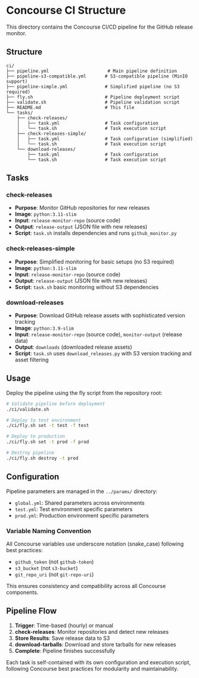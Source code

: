 # Concourse CI Structure

This directory contains the Concourse CI/CD pipeline for the GitHub release monitor.

## Structure

```text
ci/
├── pipeline.yml                      # Main pipeline definition
├── pipeline-s3-compatible.yml       # S3-compatible pipeline (MinIO support)
├── pipeline-simple.yml              # Simplified pipeline (no S3 required)
├── fly.sh                           # Pipeline deployment script
├── validate.sh                      # Pipeline validation script
├── README.md                        # This file
└── tasks/
    ├── check-releases/
    │   ├── task.yml                 # Task configuration
    │   └── task.sh                  # Task execution script
    ├── check-releases-simple/
    │   ├── task.yml                 # Task configuration (simplified)
    │   └── task.sh                  # Task execution script
    └── download-releases/
        ├── task.yml                 # Task configuration
        └── task.sh                  # Task execution script
```

## Tasks

### check-releases

- **Purpose**: Monitor GitHub repositories for new releases
- **Image**: `python:3.11-slim`
- **Input**: `release-monitor-repo` (source code)
- **Output**: `release-output` (JSON file with new releases)
- **Script**: `task.sh` installs dependencies and runs `github_monitor.py`

### check-releases-simple

- **Purpose**: Simplified monitoring for basic setups (no S3 required)
- **Image**: `python:3.11-slim`
- **Input**: `release-monitor-repo` (source code)
- **Output**: `release-output` (JSON file with new releases)
- **Script**: `task.sh` basic monitoring without S3 dependencies

### download-releases

- **Purpose**: Download GitHub release assets with sophisticated version tracking
- **Image**: `python:3.9-slim`
- **Input**: `release-monitor-repo` (source code), `monitor-output` (release data)
- **Output**: `downloads` (downloaded release assets)
- **Script**: `task.sh` uses `download_releases.py` with S3 version tracking and asset filtering

## Usage

Deploy the pipeline using the fly script from the repository root:

```bash
# Validate pipeline before deployment
./ci/validate.sh

# Deploy to test environment
./ci/fly.sh set -t test -f test

# Deploy to production
./ci/fly.sh set -t prod -f prod

# Destroy pipeline
./ci/fly.sh destroy -t prod
```

## Configuration

Pipeline parameters are managed in the `../params/` directory:

- `global.yml`: Shared parameters across environments
- `test.yml`: Test environment specific parameters
- `prod.yml`: Production environment specific parameters

### Variable Naming Convention

All Concourse variables use underscore notation (snake_case) following best practices:

- `github_token` (not `github-token`)
- `s3_bucket` (not `s3-bucket`)
- `git_repo_uri` (not `git-repo-uri`)

This ensures consistency and compatibility across all Concourse components.

## Pipeline Flow

1. **Trigger**: Time-based (hourly) or manual
2. **check-releases**: Monitor repositories and detect new releases
3. **Store Results**: Save release data to S3
4. **download-tarballs**: Download and store tarballs for new releases
5. **Complete**: Pipeline finishes successfully

Each task is self-contained with its own configuration and execution script, following Concourse best practices for modularity and maintainability.
